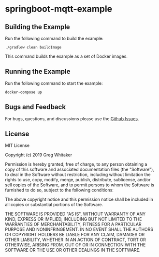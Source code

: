 # springboot-mqtt-example

## Building the Example
Run the following command to build the example:

    ./gradlew clean buildImage
    
This command builds the example as a set of Docker images.

## Running the Example
Run the following command to start the example:

    docker-compose up
    
## Bugs and Feedback
For bugs, questions, and discussions please use the [Github Issues](https://github.com/gregwhitaker/springboot-mqtt-example/issues).

## License
MIT License

Copyright (c) 2019 Greg Whitaker

Permission is hereby granted, free of charge, to any person obtaining a copy
of this software and associated documentation files (the "Software"), to deal
in the Software without restriction, including without limitation the rights
to use, copy, modify, merge, publish, distribute, sublicense, and/or sell
copies of the Software, and to permit persons to whom the Software is
furnished to do so, subject to the following conditions:

The above copyright notice and this permission notice shall be included in all
copies or substantial portions of the Software.

THE SOFTWARE IS PROVIDED "AS IS", WITHOUT WARRANTY OF ANY KIND, EXPRESS OR
IMPLIED, INCLUDING BUT NOT LIMITED TO THE WARRANTIES OF MERCHANTABILITY,
FITNESS FOR A PARTICULAR PURPOSE AND NONINFRINGEMENT. IN NO EVENT SHALL THE
AUTHORS OR COPYRIGHT HOLDERS BE LIABLE FOR ANY CLAIM, DAMAGES OR OTHER
LIABILITY, WHETHER IN AN ACTION OF CONTRACT, TORT OR OTHERWISE, ARISING FROM,
OUT OF OR IN CONNECTION WITH THE SOFTWARE OR THE USE OR OTHER DEALINGS IN THE
SOFTWARE.